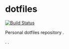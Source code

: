 # dotfiles
[![Build Status](https://travis-ci.org/hootieben/dotfiles.svg?branch=master)](https://travis-ci.org/hootieben/dotfiles)

Personal dotfiles repository
.

.
.
